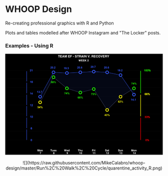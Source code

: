 # WHOOP Design

Re-creating professional graphics with R and Python

Plots and tables modelled after WHOOP Instagram and "The Locker" posts.

### Examples - Using R

![](https://raw.githubusercontent.com/MikeCalabro/whoop-design/master/Strain%20v.%20Recovery/strain_v_recovery_R.png)

<center>
![](https://raw.githubusercontent.com/MikeCalabro/whoop-design/master/Run%2C%20Walk%2C%20Cycle/quarentine_activity_R.png)
</center>
